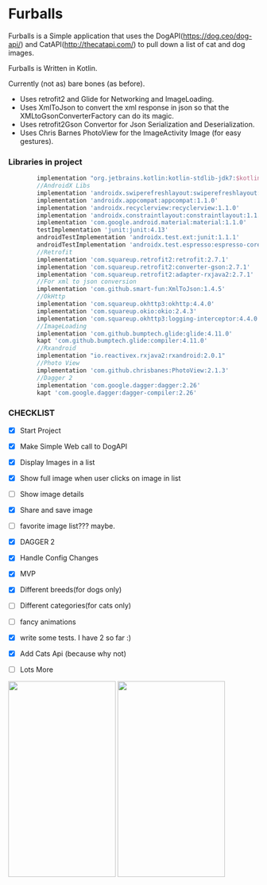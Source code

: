 # Furballs
Furballs is a Simple application that uses the DogAPI(https://dog.ceo/dog-api/) and CatAPI(http://thecatapi.com/) to pull down a list of cat and dog images.

Furballs is Written in Kotlin.

Currently (not as) bare bones (as before).

- Uses retrofit2 and Glide for Networking and ImageLoading.
- Uses XmlToJson to convert the xml response in json so that the XMLtoGsonConverterFactory can do its magic.
- Uses retrofit2Gson Convertor for Json Serialization and Deserialization.
- Uses Chris Barnes PhotoView for the ImageActivity Image (for easy gestures).

### Libraries in project
```gradle
        implementation "org.jetbrains.kotlin:kotlin-stdlib-jdk7:$kotlin_version"
        //AndroidX Libs
        implementation 'androidx.swiperefreshlayout:swiperefreshlayout:1.0.0'
        implementation 'androidx.appcompat:appcompat:1.1.0'
        implementation 'androidx.recyclerview:recyclerview:1.1.0'
        implementation 'androidx.constraintlayout:constraintlayout:1.1.3'
        implementation 'com.google.android.material:material:1.1.0'
        testImplementation 'junit:junit:4.13'
        androidTestImplementation 'androidx.test.ext:junit:1.1.1'
        androidTestImplementation 'androidx.test.espresso:espresso-core:3.2.0'
        //Retrofit
        implementation 'com.squareup.retrofit2:retrofit:2.7.1'
        implementation 'com.squareup.retrofit2:converter-gson:2.7.1'
        implementation 'com.squareup.retrofit2:adapter-rxjava2:2.7.1'
        //For xml to json conversion
        implementation 'com.github.smart-fun:XmlToJson:1.4.5'
        //OkHttp
        implementation 'com.squareup.okhttp3:okhttp:4.4.0'
        implementation 'com.squareup.okio:okio:2.4.3'
        implementation 'com.squareup.okhttp3:logging-interceptor:4.4.0'
        //ImageLoading
        implementation 'com.github.bumptech.glide:glide:4.11.0'
        kapt 'com.github.bumptech.glide:compiler:4.11.0'
        //Rxandroid
        implementation "io.reactivex.rxjava2:rxandroid:2.0.1"
        //Photo View
        implementation 'com.github.chrisbanes:PhotoView:2.1.3'
        //Dagger 2
        implementation 'com.google.dagger:dagger:2.26'
        kapt 'com.google.dagger:dagger-compiler:2.26'
```

### CHECKLIST
- [x] Start Project
- [x] Make Simple Web call to DogAPI
- [x] Display Images in a list
- [x] Show full image when user clicks on image in list
- [ ] Show image details
- [x] Share and save image
- [ ] favorite image list??? maybe.
- [x] DAGGER 2
- [x] Handle Config Changes
- [x] MVP
- [x] Different breeds(for dogs only)
- [ ] Different categories(for cats only)
- [ ] fancy animations
- [x] write some tests. I have 2 so far :) 
- [x] Add Cats Api (because why not)
- [ ] Lots More


<img src="https://github.com/adfleshner/Furballs/blob/master/art/dogImagesFragment.png?raw=true" width="216" height="394" />
<img src="https://github.com/adfleshner/Furballs/blob/master/art/catImagesFragment.png?raw=true" width="216" height="394" />
